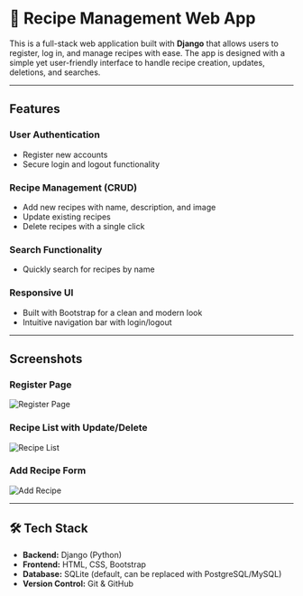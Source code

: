# 🍴 Recipe Management Web App

This is a full-stack web application built with **Django** that allows users to register, log in, and manage recipes with ease. The app is designed with a simple yet user-friendly interface to handle recipe creation, updates, deletions, and searches.

---

## Features

### User Authentication
- Register new accounts  
- Secure login and logout functionality  

### Recipe Management (CRUD)
- Add new recipes with name, description, and image  
- Update existing recipes  
- Delete recipes with a single click  

### Search Functionality
- Quickly search for recipes by name  

### Responsive UI
- Built with Bootstrap for a clean and modern look  
- Intuitive navigation bar with login/logout  

---

## Screenshots

### Register Page
![Register Page](path/to/register.png)

### Recipe List with Update/Delete
![Recipe List](path/to/recipe-list.png)

### Add Recipe Form
![Add Recipe](path/to/add-recipe.png)

---

## 🛠️ Tech Stack
- **Backend:** Django (Python)  
- **Frontend:** HTML, CSS, Bootstrap  
- **Database:** SQLite (default, can be replaced with PostgreSQL/MySQL)  
- **Version Control:** Git & GitHub  
